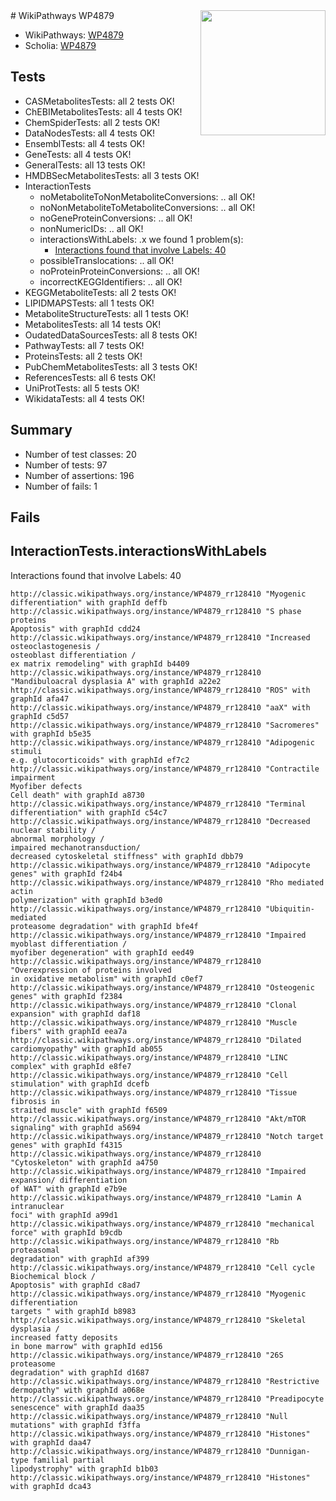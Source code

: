 <img style="float: right; width: 200px" src="https://upload.wikimedia.org/wikipedia/commons/thumb/8/83/Wplogo_with_text_500.png/640px-Wplogo_with_text_500.png" />
# WikiPathways WP4879

* WikiPathways: [WP4879](https://wikipathways.org/pathways/WP4879)
* Scholia: [WP4879](https://scholia.toolforge.org/wikipathways/WP4879)
## Tests
* CASMetabolitesTests: all 2 tests OK!
* ChEBIMetabolitesTests: all 4 tests OK!
* ChemSpiderTests: all 2 tests OK!
* DataNodesTests: all 4 tests OK!
* EnsemblTests: all 4 tests OK!
* GeneTests: all 4 tests OK!
* GeneralTests: all 13 tests OK!
* HMDBSecMetabolitesTests: all 3 tests OK!
* InteractionTests
    * noMetaboliteToNonMetaboliteConversions: .. all OK!
    * noNonMetaboliteToMetaboliteConversions: .. all OK!
    * noGeneProteinConversions: .. all OK!
    * nonNumericIDs: .. all OK!
    * interactionsWithLabels: .x we found 1 problem(s):
        * [Interactions found that involve Labels: 40](#fe97a915)
    * possibleTranslocations: .. all OK!
    * noProteinProteinConversions: .. all OK!
    * incorrectKEGGIdentifiers: .. all OK!
* KEGGMetaboliteTests: all 2 tests OK!
* LIPIDMAPSTests: all 1 tests OK!
* MetaboliteStructureTests: all 1 tests OK!
* MetabolitesTests: all 14 tests OK!
* OudatedDataSourcesTests: all 8 tests OK!
* PathwayTests: all 7 tests OK!
* ProteinsTests: all 2 tests OK!
* PubChemMetabolitesTests: all 3 tests OK!
* ReferencesTests: all 6 tests OK!
* UniProtTests: all 5 tests OK!
* WikidataTests: all 4 tests OK!


## Summary

* Number of test classes: 20
* Number of tests: 97
* Number of assertions: 196
* Number of fails: 1

## Fails

<a name="fe97a915" />

## InteractionTests.interactionsWithLabels

Interactions found that involve Labels: 40
```
http://classic.wikipathways.org/instance/WP4879_rr128410 "Myogenic differentiation" with graphId deffb
http://classic.wikipathways.org/instance/WP4879_rr128410 "S phase proteins 
Apoptosis" with graphId cdd24
http://classic.wikipathways.org/instance/WP4879_rr128410 "Increased osteoclastogenesis /
osteoblast differentiation / 
ex matrix remodeling" with graphId b4409
http://classic.wikipathways.org/instance/WP4879_rr128410 "Mandibuloacral dysplasia A" with graphId a22e2
http://classic.wikipathways.org/instance/WP4879_rr128410 "ROS" with graphId afa47
http://classic.wikipathways.org/instance/WP4879_rr128410 "aaX" with graphId c5d57
http://classic.wikipathways.org/instance/WP4879_rr128410 "Sacromeres" with graphId b5e35
http://classic.wikipathways.org/instance/WP4879_rr128410 "Adipogenic stimuli
e.g. glutocorticoids" with graphId ef7c2
http://classic.wikipathways.org/instance/WP4879_rr128410 "Contractile impairment
Myofiber defects
Cell death" with graphId a8730
http://classic.wikipathways.org/instance/WP4879_rr128410 "Terminal differentiation" with graphId c54c7
http://classic.wikipathways.org/instance/WP4879_rr128410 "Decreased nuclear stability / 
abnormal morphology /
impaired mechanotransduction/
decreased cytoskeletal stiffness" with graphId dbb79
http://classic.wikipathways.org/instance/WP4879_rr128410 "Adipocyte genes" with graphId f24b4
http://classic.wikipathways.org/instance/WP4879_rr128410 "Rho mediated actin 
polymerization" with graphId b3ed0
http://classic.wikipathways.org/instance/WP4879_rr128410 "Ubiquitin-mediated
proteasome degradation" with graphId bfe4f
http://classic.wikipathways.org/instance/WP4879_rr128410 "Impaired myoblast differentiation /
myofiber degeneration" with graphId eed49
http://classic.wikipathways.org/instance/WP4879_rr128410 "Overexpression of proteins involved 
in oxidative metabolism" with graphId c0ef7
http://classic.wikipathways.org/instance/WP4879_rr128410 "Osteogenic genes" with graphId f2384
http://classic.wikipathways.org/instance/WP4879_rr128410 "Clonal expansion" with graphId daf18
http://classic.wikipathways.org/instance/WP4879_rr128410 "Muscle fibers" with graphId eea7a
http://classic.wikipathways.org/instance/WP4879_rr128410 "Dilated cardiomyopathy" with graphId ab055
http://classic.wikipathways.org/instance/WP4879_rr128410 "LINC complex" with graphId e8fe7
http://classic.wikipathways.org/instance/WP4879_rr128410 "Cell stimulation" with graphId dcefb
http://classic.wikipathways.org/instance/WP4879_rr128410 "Tissue fibrosis in 
straited muscle" with graphId f6509
http://classic.wikipathways.org/instance/WP4879_rr128410 "Akt/mTOR signaling" with graphId a5694
http://classic.wikipathways.org/instance/WP4879_rr128410 "Notch target genes" with graphId f4315
http://classic.wikipathways.org/instance/WP4879_rr128410 "Cytoskeleton" with graphId a4750
http://classic.wikipathways.org/instance/WP4879_rr128410 "Impaired expansion/ differentiation
of WAT" with graphId e7b9e
http://classic.wikipathways.org/instance/WP4879_rr128410 "Lamin A intranuclear 
foci" with graphId a99d1
http://classic.wikipathways.org/instance/WP4879_rr128410 "mechanical force" with graphId b9cdb
http://classic.wikipathways.org/instance/WP4879_rr128410 "Rb proteasomal 
degradation" with graphId af399
http://classic.wikipathways.org/instance/WP4879_rr128410 "Cell cycle 
Biochemical block / 
Apoptosis" with graphId c8ad7
http://classic.wikipathways.org/instance/WP4879_rr128410 "Myogenic differentiation
targets " with graphId b8983
http://classic.wikipathways.org/instance/WP4879_rr128410 "Skeletal dysplasia / 
increased fatty deposits 
in bone marrow" with graphId ed156
http://classic.wikipathways.org/instance/WP4879_rr128410 "26S proteasome 
degradation" with graphId d1687
http://classic.wikipathways.org/instance/WP4879_rr128410 "Restrictive dermopathy" with graphId a068e
http://classic.wikipathways.org/instance/WP4879_rr128410 "Preadipocyte senescence" with graphId daa35
http://classic.wikipathways.org/instance/WP4879_rr128410 "Null mutations" with graphId f3ffa
http://classic.wikipathways.org/instance/WP4879_rr128410 "Histones" with graphId daa47
http://classic.wikipathways.org/instance/WP4879_rr128410 "Dunnigan-type familial partial 
lipodystrophy" with graphId b1b03
http://classic.wikipathways.org/instance/WP4879_rr128410 "Histones" with graphId dca43
```


